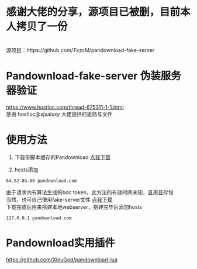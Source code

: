 # 感谢大佬的分享，源项目已被删，目前本人拷贝了一份
<br>
源项目：https://github.com/TkzcM/pandownload-fake-server

# Pandownload-fake-server 伪装服务器验证
https://www.hostloc.com/thread-675311-1-1.html
<br>
感谢 hostloc@xjxaixxy 大佬提供的思路与文件

# 使用方法
1. 下载带脚本缓存的Pandownload
[点我下载](https://github.com/XinuGod/pandownload-fake-server/blob/master/PanDownload_add_temp.zip?raw=true)

2. hosts添加

```
64.52.84.68 pandownload.com
```

由于请求内有算法生成的bdc token，此方法的有效时间未知，且用且珍惜
<br>
当然，也可自己使用fake-server文件
[点我下载](https://raw.githubusercontent.com/XinuGod/pandownload-fake-server/master/pandownload-fake-server.zip)
<br>
下载完成后用来搭建本地webserver，搭建完毕后添加hosts

```
127.0.0.1 pandownload.com
```

# Pandownload实用插件
https://github.com/XinuGod/pandownload-lua
